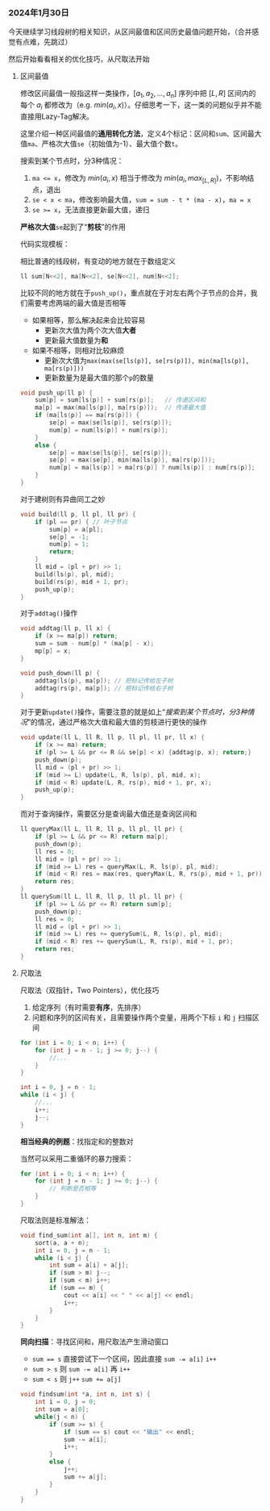 ### 2024年1月30日

今天继续学习线段树的相关知识，从区间最值和区间历史最值问题开始，（合并感觉有点难，先跳过）

然后开始看看相关的优化技巧，从尺取法开始

1. 区间最值

   修改区间最值一般指这样一类操作，$[a_1, a_2, ..., a_n]$ 序列中把 $[L, R]$ 区间内的每个 $a_i$ 都修改为（e.g. $min(a_i, x)$）。仔细思考一下，这一类的问题似乎并不能直接用Lazy-Tag解决。

   这里介绍一种区间最值的**通用转化方法**，定义4个标记：区间和`sum`、区间最大值`ma`、严格次大值`se`（初始值为-1）、最大值个数`t`。

   搜索到某个节点时，分3种情况：

   1. `ma <= x`，修改为 $min(a_i, x)$ 相当于修改为 $min(a_i, max_{[L,R]})$，不影响结点，退出
   2. `se < x < ma`，修改影响最大值，`sum = sum - t * (ma - x)`，`ma = x`
   3. `se >= x`，无法直接更新最大值，递归

   **严格次大值**`se`起到了“**剪枝**”的作用

   代码实现模板：

   相比普通的线段树，有变动的地方就在于数组定义

   ```c++
   ll sum[N<<2], ma[N<<2], se[N<<2], num[N<<2];
   ```

   比较不同的地方就在于`push_up()`，重点就在于对左右两个子节点的合并，我们需要考虑两端的最大值是否相等

   - 如果相等，那么解决起来会比较容易
     - 更新次大值为两个次大值**大者**
     - 更新最大值数量为**和**
   - 如果不相等，则相对比较麻烦
     - 更新次大值为`max(max(se[ls(p)], se[rs(p)]), min(ma[ls(p)], ma[rs(p)]))`
     - 更新数量为是最大值的那个`p`的数量

   ```c++
   void push_up(ll p) {
       sum[p] = sum[ls(p)] + sum[rs(p)];   // 传递区间和
       ma[p] = max(ma[ls(p)], ma[rs(p)]);  // 传递最大值
       if (ma[ls(p)] == ma[rs(p)]) {
           se[p] = max(se[ls(p)], se[rs(p)]);
           num[p] = num[ls(p)] + num[rs(p)];
       }
       else {
           se[p] = max(se[ls(p)], se[rs(p)]);
           se[p] = max(se[p], min(ma[ls(p)], ma[rs(p)]));
           num[p] = ma[ls(p)] > ma[rs(p)] ? num[ls(p)] : num[rs(p)];
       }
   }
   ```

   对于建树则有异曲同工之妙

   ```c++
   void build(ll p, ll pl, ll pr) {
       if (pl == pr) { // 叶子节点
           sum[p] = a[pl];
           se[p] = -1;
           num[p] = 1;
           return;
       }
       ll mid = (pl + pr) >> 1;
       build(ls(p), pl, mid);
       build(rs(p), mid + 1, pr);
       push_up(p);
   }
   ```

   对于`addtag()`操作

   ```c++
   void addtag(ll p, ll x) {
       if (x >= ma[p]) return;
       sum = sum - num[p] * (ma[p] - x);
       mp[p] = x;
   } 
   ```

   

   ```c++
   void push_down(ll p) {
       addtag(ls(p), ma[p]); // 把标记传给左子树
       addtag(rs(p), ma[p]); // 把标记传给右子树
   }
   ```

   对于更新`update()`操作，需要注意的就是如上“*搜索到某个节点时，分3种情况*”的情况，通过严格次大值和最大值的剪枝进行更快的操作

   ```c++
   void update(ll L, ll R, ll p, ll pl, ll pr, ll x) {
       if (x >= ma) return;
       if (pl >= L && pr <= R && se[p] < x) {addtag(p, x); return;}
       push_down(p);
       ll mid = (pl + pr) >> 1;
       if (mid >= L) update(L, R, ls(p), pl, mid, x);
       if (mid < R) update(L, R, rs(p), mid + 1, pr, x);
       push_up(p);
   }
   ```

   而对于查询操作，需要区分是查询最大值还是查询区间和

   ```c++
   ll queryMax(ll L, ll R, ll p, ll pl, ll pr) {
       if (pl >= L && pr <= R) return ma[p];
       push_down(p);
       ll res = 0;
       ll mid = (pl + pr) >> 1;
       if (mid >= L) res = queryMax(L, R, ls(p), pl, mid);
       if (mid < R) res = max(res, queryMax(L, R, rs(p), mid + 1, pr));
       return res;
   }
   ll querySum(ll L, ll R, ll p, ll pl, ll pr) {
       if (pl >= L && pr <= R) return sum[p];
       push_down(p);
       ll res = 0;
       ll mid = (pl + pr) >> 1;
       if (mid >= L) res += querySum(L, R, ls(p), pl, mid);
       if (mid < R) res += querySum(L, R, rs(p), mid + 1, pr);
       return res;
   }
   ```

2. 尺取法

   尺取法（双指针，Two Pointers），优化技巧

   1. 给定序列（有时需要**有序**，先排序）
   2. 问题和序列的区间有关，且需要操作两个变量，用两个下标 `i` 和 `j` 扫描区间

   ```c++
   for (int i = 0; i < n; i++) {
       for (int j = n - 1; j >= 0; j--) {
           //...
       }
   }
   ```

   ```c++
   int i = 0, j = n - 1;
   while (i < j) {
       //...
       i++;
       j--;
   }
   ```

   **相当经典的例题**：找指定和的整数对

   当然可以采用二重循环的暴力搜索：

   ```c++
   for (int i = 0; i < n; i++) {
       for (int j = n - 1; j >= 0; j--) {
           // 判断是否相等
       }
   }
   ```

   尺取法则是标准解法：

   ```c++
   void find_sum(int a[], int n, int m) {
       sort(a, a + n);
       int i = 0, j = n - 1;
       while (i < j) {
           int sum = a[i] + a[j];
           if (sum > m) j--;
           if (sum < m) i++;
           if (sum == m) {
               cout << a[i] << " " << a[j] << endl;
               i++;
           }
       }
   }
   ```

   **同向扫描**：寻找区间和，用尺取法产生滑动窗口
   
   - `sum == s` 直接尝试下一个区间，因此直接 `sum -= a[i]`  `i++`
   - `sum > s` 则 `sum -= a[i]` 再 `i++`
   - `sum < s` 则 `j++` `sum += a[j]`
   
   ```c++
   void findsum(int *a, int n, int s) {
       int i = 0, j = 0;
       int sum = a[0];
       while(j < n) {
           if (sum >= s) {
               if (sum == s) cout << "输出" << endl;
               sum -= a[i];
               i++;
           }
           else {
               j++;
               sum += a[j];
           }
       }
   }
   ```
   
   
   
   